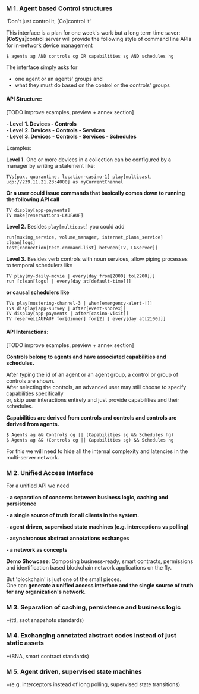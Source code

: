 **<h3>M 1. Agent based Control structures</h3>**

'Don't just control it, [Co]control it'

This interface is a plan for one week's work but a long term time saver:<br/>
<b>[CoSys]</b>control server will provide the following style of command line APIs for in-network device management

```$ agents ag AND controls cg OR capabilities sg AND schedules hg```

The interface simply asks for 
 - one agent or an agents' groups and 
 - what they must do based on the control or the controls' groups


<h4>API Structure: </h4>

[TODO improve examples, preview + annex section]

**- Level 1. Devices - Controls**<br/>
**- Level 2. Devices - Controls - Services**<br/>
**- Level 3. Devices - Controls - Services - Schedules**<br/>

Examples:

**Level 1.** One or more devices in a collection can be configured by a manager by writing a statement like:

```TVs[pax, quarantine, location-casino-1] play[multicast, udp://239.11.21.23:4000] as myCurrentChannel```

**Or a user could issue commands that basically comes down to running the following API call**

```TV display[app-payments]```<br/>
```TV make[reservations-LAUFAUF]```

**Level 2.** Besides ```play[multicast]``` you could add

```run[muxing_service, volume_manager, internet_plans_service]```<br/>
```clean[logs]```<br/>
```test[connection[test-command-list] between[TV, LGServer]]```

**Level 3.** Besides verb controls with noun services, allow piping processes to temporal schedulers like

```TV play[my-daily-movie | every[day from[2000] to[2200]]]```<br/>
```run [clean[logs] | every[day at[default-time]]]```<br/>

**or causal schedulers like**

```TVs play[mustering-channel-3 | when[emergency-alert-!]]```<br/>
```TVs display[app-survey | after[event-shorex]]```<br/>
```TV display[app-payments | after[casino-visit]]```<br/>
```TV reserve[LAUFAUF for[dinner] for[2] | every[day at[2100]]]```<br/>


<h4>API Interactions:</h4>
 [TODO improve examples, preview + annex section]

**Controls belong to agents and have associated capabilities and schedules.**

After typing the id of an agent or an agent group, a control or group of controls are shown.<br/>
After selecting the controls, an advanced user may still choose to specify capabilities specifically <br/>
or, skip user interactions entirely and just provide capabilities and their schedules.

**Capabilities are derived from controls and controls and controls are derived from agents.** 

```$ Agents ag && Controls cg || (Capabilities sg && Schedules hg)```<br/>
```$ Agents ag && (Controls cg || Capabilities sg) && Schedules hg```

For this we will need to hide all the internal complexity and latencies in the multi-server network.<br/>

**<h3>M 2. Unified Access Interface</h3>**

For a unified API we need

**- a separation of concerns between business logic, caching and persistence**

**- a single source of truth for all clients in the system.**

**- agent driven, supervised state machines (e.g. interceptions vs polling)**

**- asynchronous abstract annotations exchanges**

**- a network as concepts**

**Demo Showcase**: Composing business-ready, smart contracts, permissions and identification based blockchain network applications on the fly.

But 'blockchain' is just one of the small pieces. <br/>
One can **generate a unified access interface and the single source of truth for any organization's network**.

**<h3>M 3. Separation of caching,  persistence and business logic</h3>**
+(ttl, ssot snapshots standards)

**<h3>M 4. Exchanging annotated abstract codes instead of just static assets</h3>**
+(BNA, smart contract standards)

**<h3>M 5. Agent driven, supervised  state machines</h3>**
+(e.g. interceptors instead of long polling, supervised state transitions)
